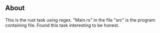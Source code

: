 ## About
This is the rust task using regex. "Main.rs" in the file "src" is the program containing file. 
Found this task interesting to be honest.
